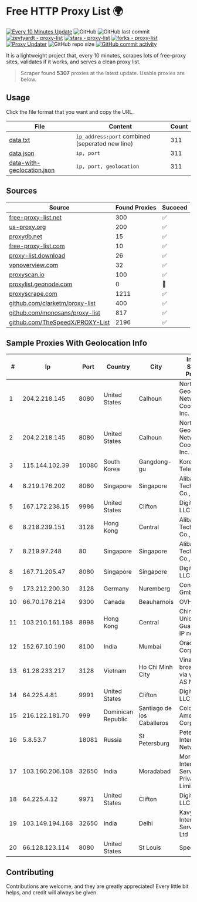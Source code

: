 
# Free HTTP Proxy List 🌍

[![Every 10 Minutes Update](https://github.com/mertguvencli/http-proxy-list/actions/workflows/main.yml/badge.svg?branch=main)](https://github.com/mertguvencli/http-proxy-list/actions/workflows/main.yml)
![GitHub](https://img.shields.io/github/license/mertguvencli/http-proxy-list)
![GitHub last commit](https://img.shields.io/github/last-commit/mertguvencli/http-proxy-list)
[![zevtyardt - proxy-list](https://img.shields.io/static/v1?label=zevtyardt&message=proxy-list&color=blue&logo=github)](https://github.com/zevtyardt/proxy-list "Go to GitHub repo")
[![stars - proxy-list](https://img.shields.io/github/stars/zevtyardt/proxy-list?style=social)](https://github.com/zevtyardt/proxy-list)
[![forks - proxy-list](https://img.shields.io/github/forks/zevtyardt/proxy-list?style=social)](https://github.com/zevtyardt/proxy-list)
[![Proxy Updater](https://github.com/zevtyardt/proxy-list/workflows/Proxy%20Updater/badge.svg)](https://github.com/zevtyardt/proxy-list/actions?query=workflow:"Proxy+Updater")
![GitHub repo size](https://img.shields.io/github/repo-size/zevtyardt/proxy-list)
[![GitHub commit activity](https://img.shields.io/github/commit-activity/m/zevtyardt/proxy-list?logo=commits)](https://github.com/zevtyardt/proxy-list/commits/main)

It is a lightweight project that, every 10 minutes, scrapes lots of free-proxy sites, validates if it works, and serves a clean proxy list.

> Scraper found **5307** proxies at the latest update. Usable proxies are below.

## Usage

Click the file format that you want and copy the URL.

|File|Content|Count|
|----|-------|-----|
|[data.txt](https://raw.githubusercontent.com/mertguvencli/http-proxy-list/main/proxy-list/data.txt)|`ip_address:port` combined (seperated new line)|311|
|[data.json](https://raw.githubusercontent.com/mertguvencli/http-proxy-list/main/proxy-list/data.json)|`ip, port`|311|
|[data-with-geolocation.json](https://raw.githubusercontent.com/mertguvencli/http-proxy-list/main/proxy-list/data-with-geolocation.json)|`ip, port, geolocation`|311|

## Sources

|Source|Found Proxies|Succeed|
|------|-------------|-------|
|[free-proxy-list.net](https://free-proxy-list.net)|300|✅|
|[us-proxy.org](https://www.us-proxy.org)|200|✅|
|[proxydb.net](http://proxydb.net)|15|✅|
|[free-proxy-list.com](https://free-proxy-list.com/?page=&port=&type%5B%5D=http&type%5B%5D=https&up_time=0&search=Search)|10|✅|
|[proxy-list.download](https://www.proxy-list.download/HTTP)|26|✅|
|[vpnoverview.com](https://vpnoverview.com/privacy/anonymous-browsing/free-proxy-servers)|32|✅|
|[proxyscan.io](https://www.proxyscan.io)|100|✅|
|[proxylist.geonode.com](https://proxylist.geonode.com/api/proxy-list?limit=300&page=1&sort_by=lastChecked&sort_type=desc&protocols=http,https)|0|🚫|
|[proxyscrape.com](https://api.proxyscrape.com/v2/?request=displayproxies&protocol=http&timeout=10000&country=all&ssl=all&anonymity=all)|1211|✅|
|[github.com/clarketm/proxy-list](https://raw.githubusercontent.com/clarketm/proxy-list/master/proxy-list-raw.txt)|400|✅|
|[github.com/monosans/proxy-list](https://raw.githubusercontent.com/monosans/proxy-list/main/proxies/http.txt)|817|✅|
|[github.com/TheSpeedX/PROXY-List](https://raw.githubusercontent.com/TheSpeedX/PROXY-List/master/http.txt)|2196|✅|


## Sample Proxies With Geolocation Info

|#|Ip|Port|Country|City|Internet Service Provider|
|-|--|----|-------|----|-------------------------|
|1|204.2.218.145|8080|United States|Calhoun|North Georgia Network Cooperative, Inc.|
|2|204.2.218.145|8080|United States|Calhoun|North Georgia Network Cooperative, Inc.|
|3|115.144.102.39|10080|South Korea|Gangdong-gu|Korea Telecom|
|4|8.219.176.202|8080|Singapore|Singapore|Alibaba (US) Technology Co., Ltd.|
|5|167.172.238.15|9986|United States|Clifton|DigitalOcean, LLC|
|6|8.218.239.151|3128|Hong Kong|Central|Alibaba (US) Technology Co., Ltd.|
|7|8.219.97.248|80|Singapore|Singapore|Alibaba (US) Technology Co., Ltd.|
|8|167.71.205.47|8080|Singapore|Singapore|DigitalOcean, LLC|
|9|173.212.200.30|3128|Germany|Nuremberg|Contabo GmbH|
|10|66.70.178.214|9300|Canada|Beauharnois|OVH SAS|
|11|103.210.161.198|8998|Hong Kong|Central|China Unicom Guangdong IP network|
|12|152.67.10.190|8100|India|Mumbai|Oracle Corporation|
|13|61.28.233.217|3128|Vietnam|Ho Chi Minh City|Vinadata broadcast via vinagame AS Number|
|14|64.225.4.81|9991|United States|Clifton|DigitalOcean, LLC|
|15|216.122.181.70|999|Dominican Republic|Santiago de los Caballeros|Colocation America Corporation|
|16|5.8.53.7|18081|Russia|St Petersburg|Petersburg Internet Network ltd|
|17|103.160.206.108|32650|India|Moradabad|Moradabad Internet Services Private Limited|
|18|64.225.4.12|9971|United States|Clifton|DigitalOcean, LLC|
|19|103.149.194.168|32650|India|Delhi|Kavya Internet Services Pvt Ltd|
|20|66.128.123.114|8080|United States|St Louis|Spectrum|



## Contributing

Contributions are welcome, and they are greatly appreciated! Every
little bit helps, and credit will always be given.

